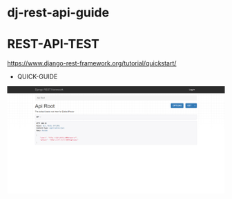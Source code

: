 ﻿# dj-rest-api-guide

<h1>REST-API-TEST</h1>

https://www.django-rest-framework.org/tutorial/quickstart/

<ul>
<li>QUICK-GUIDE</li>
</ul>

<img src="DJANGO-REST-API.png"></img>
